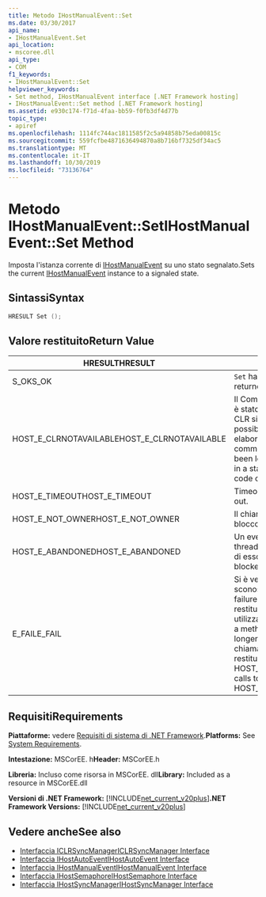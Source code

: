```yaml
---
title: Metodo IHostManualEvent::Set
ms.date: 03/30/2017
api_name:
- IHostManualEvent.Set
api_location:
- mscoree.dll
api_type:
- COM
f1_keywords:
- IHostManualEvent::Set
helpviewer_keywords:
- Set method, IHostManualEvent interface [.NET Framework hosting]
- IHostManualEvent::Set method [.NET Framework hosting]
ms.assetid: e930c174-f71d-4faa-bb59-f0fb3df4d77b
topic_type:
- apiref
ms.openlocfilehash: 1114fc744ac1811585f2c5a94858b75eda00815c
ms.sourcegitcommit: 559fcfbe4871636494870a8b716bf7325df34ac5
ms.translationtype: MT
ms.contentlocale: it-IT
ms.lasthandoff: 10/30/2019
ms.locfileid: "73136764"
---
```

# <a name="ihostmanualeventset-method"></a><span data-ttu-id="25391-102">Metodo IHostManualEvent::Set</span><span class="sxs-lookup"><span data-stu-id="25391-102">IHostManualEvent::Set Method</span></span>
<span data-ttu-id="25391-103">Imposta l'istanza corrente di [IHostManualEvent](../../../../docs/framework/unmanaged-api/hosting/ihostmanualevent-interface.md) su uno stato segnalato.</span><span class="sxs-lookup"><span data-stu-id="25391-103">Sets the current [IHostManualEvent](../../../../docs/framework/unmanaged-api/hosting/ihostmanualevent-interface.md) instance to a signaled state.</span></span>  
  
## <a name="syntax"></a><span data-ttu-id="25391-104">Sintassi</span><span class="sxs-lookup"><span data-stu-id="25391-104">Syntax</span></span>  
  
```cpp  
HRESULT Set ();  
```  
  
## <a name="return-value"></a><span data-ttu-id="25391-105">Valore restituito</span><span class="sxs-lookup"><span data-stu-id="25391-105">Return Value</span></span>  
  
|<span data-ttu-id="25391-106">HRESULT</span><span class="sxs-lookup"><span data-stu-id="25391-106">HRESULT</span></span>|<span data-ttu-id="25391-107">Descrizione</span><span class="sxs-lookup"><span data-stu-id="25391-107">Description</span></span>|  
|-------------|-----------------|  
|<span data-ttu-id="25391-108">S_OK</span><span class="sxs-lookup"><span data-stu-id="25391-108">S_OK</span></span>|<span data-ttu-id="25391-109">`Set` ha restituito un esito positivo.</span><span class="sxs-lookup"><span data-stu-id="25391-109">`Set` returned successfully.</span></span>|  
|<span data-ttu-id="25391-110">HOST_E_CLRNOTAVAILABLE</span><span class="sxs-lookup"><span data-stu-id="25391-110">HOST_E_CLRNOTAVAILABLE</span></span>|<span data-ttu-id="25391-111">Il Common Language Runtime (CLR) non è stato caricato in un processo oppure CLR si trova in uno stato in cui non è possibile eseguire codice gestito o elaborare la chiamata correttamente.</span><span class="sxs-lookup"><span data-stu-id="25391-111">The common language runtime (CLR) has not been loaded into a process, or the CLR is in a state in which it cannot run managed code or process the call successfully.</span></span>|  
|<span data-ttu-id="25391-112">HOST_E_TIMEOUT</span><span class="sxs-lookup"><span data-stu-id="25391-112">HOST_E_TIMEOUT</span></span>|<span data-ttu-id="25391-113">Timeout della chiamata.</span><span class="sxs-lookup"><span data-stu-id="25391-113">The call timed out.</span></span>|  
|<span data-ttu-id="25391-114">HOST_E_NOT_OWNER</span><span class="sxs-lookup"><span data-stu-id="25391-114">HOST_E_NOT_OWNER</span></span>|<span data-ttu-id="25391-115">Il chiamante non è il proprietario del blocco.</span><span class="sxs-lookup"><span data-stu-id="25391-115">The caller does not own the lock.</span></span>|  
|<span data-ttu-id="25391-116">HOST_E_ABANDONED</span><span class="sxs-lookup"><span data-stu-id="25391-116">HOST_E_ABANDONED</span></span>|<span data-ttu-id="25391-117">Un evento è stato annullato mentre un thread bloccato o Fiber era in attesa su di esso.</span><span class="sxs-lookup"><span data-stu-id="25391-117">An event was canceled while a blocked thread or fiber was waiting on it.</span></span>|  
|<span data-ttu-id="25391-118">E_FAIL</span><span class="sxs-lookup"><span data-stu-id="25391-118">E_FAIL</span></span>|<span data-ttu-id="25391-119">Si è verificato un errore irreversibile sconosciuto.</span><span class="sxs-lookup"><span data-stu-id="25391-119">An unknown catastrophic failure occurred.</span></span> <span data-ttu-id="25391-120">Quando un metodo restituisce E_FAIL, CLR non è più utilizzabile all'interno del processo.</span><span class="sxs-lookup"><span data-stu-id="25391-120">When a method returns E_FAIL, the CLR is no longer usable within the process.</span></span> <span data-ttu-id="25391-121">Le chiamate successive ai metodi di hosting restituiscono HOST_E_CLRNOTAVAILABLE.</span><span class="sxs-lookup"><span data-stu-id="25391-121">Subsequent calls to hosting methods return HOST_E_CLRNOTAVAILABLE.</span></span>|  
  
## <a name="requirements"></a><span data-ttu-id="25391-122">Requisiti</span><span class="sxs-lookup"><span data-stu-id="25391-122">Requirements</span></span>  
 <span data-ttu-id="25391-123">**Piattaforme:** vedere [Requisiti di sistema di .NET Framework](../../../../docs/framework/get-started/system-requirements.md).</span><span class="sxs-lookup"><span data-stu-id="25391-123">**Platforms:** See [System Requirements](../../../../docs/framework/get-started/system-requirements.md).</span></span>  
  
 <span data-ttu-id="25391-124">**Intestazione:** MSCorEE. h</span><span class="sxs-lookup"><span data-stu-id="25391-124">**Header:** MSCorEE.h</span></span>  
  
 <span data-ttu-id="25391-125">**Libreria:** Incluso come risorsa in MSCorEE. dll</span><span class="sxs-lookup"><span data-stu-id="25391-125">**Library:** Included as a resource in MSCorEE.dll</span></span>  
  
 <span data-ttu-id="25391-126">**Versioni di .NET Framework:** [!INCLUDE[net_current_v20plus](../../../../includes/net-current-v20plus-md.md)]</span><span class="sxs-lookup"><span data-stu-id="25391-126">**.NET Framework Versions:** [!INCLUDE[net_current_v20plus](../../../../includes/net-current-v20plus-md.md)]</span></span>  
  
## <a name="see-also"></a><span data-ttu-id="25391-127">Vedere anche</span><span class="sxs-lookup"><span data-stu-id="25391-127">See also</span></span>

- [<span data-ttu-id="25391-128">Interfaccia ICLRSyncManager</span><span class="sxs-lookup"><span data-stu-id="25391-128">ICLRSyncManager Interface</span></span>](../../../../docs/framework/unmanaged-api/hosting/iclrsyncmanager-interface.md)
- [<span data-ttu-id="25391-129">Interfaccia IHostAutoEvent</span><span class="sxs-lookup"><span data-stu-id="25391-129">IHostAutoEvent Interface</span></span>](../../../../docs/framework/unmanaged-api/hosting/ihostautoevent-interface.md)
- [<span data-ttu-id="25391-130">Interfaccia IHostManualEvent</span><span class="sxs-lookup"><span data-stu-id="25391-130">IHostManualEvent Interface</span></span>](../../../../docs/framework/unmanaged-api/hosting/ihostmanualevent-interface.md)
- [<span data-ttu-id="25391-131">Interfaccia IHostSemaphore</span><span class="sxs-lookup"><span data-stu-id="25391-131">IHostSemaphore Interface</span></span>](../../../../docs/framework/unmanaged-api/hosting/ihostsemaphore-interface.md)
- [<span data-ttu-id="25391-132">Interfaccia IHostSyncManager</span><span class="sxs-lookup"><span data-stu-id="25391-132">IHostSyncManager Interface</span></span>](../../../../docs/framework/unmanaged-api/hosting/ihostsyncmanager-interface.md)
